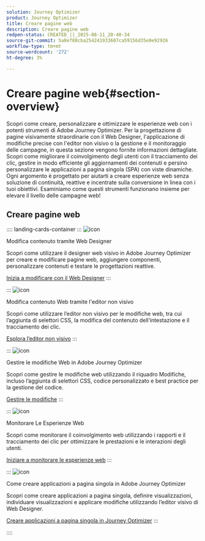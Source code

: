 ```yaml
---
solution: Journey Optimizer
product: Journey Optimizer
title: Creare pagine web
description: Creare pagine web
redpen-status: CREATED_||_2025-08-11_20-40-34
source-git-commit: 5a8ef88cba254241933607ca59156d35e0e92926
workflow-type: tm+mt
source-wordcount: '272'
ht-degree: 3%

---
```



# Creare pagine web{#section-overview}

Scopri come creare, personalizzare e ottimizzare le esperienze web con i potenti strumenti di Adobe Journey Optimizer. Per la progettazione di pagine visivamente straordinarie con il Web Designer, l&#39;applicazione di modifiche precise con l&#39;editor non visivo o la gestione e il monitoraggio delle campagne, in questa sezione vengono fornite informazioni dettagliate. Scopri come migliorare il coinvolgimento degli utenti con il tracciamento dei clic, gestire in modo efficiente gli aggiornamenti dei contenuti e persino personalizzare le applicazioni a pagina singola (SPA) con viste dinamiche. Ogni argomento è progettato per aiutarti a creare esperienze web senza soluzione di continuità, reattive e incentrate sulla conversione in linea con i tuoi obiettivi. Esaminiamo come questi strumenti funzionano insieme per elevare il livello delle campagne web!

## Creare pagine web

:::: landing-cards-container
:::
![icon](https://cdn.experienceleague.adobe.com/icons/circle-play.svg)

Modifica contenuto tramite Web Designer

Scopri come utilizzare il designer web visivo in Adobe Journey Optimizer per creare e modificare pagine web, aggiungere componenti, personalizzare contenuti e testare le progettazioni reattive.

[Inizia a modificare con il Web Designer](../using/web/web-visual-editor.md)
:::

:::
![icon](https://cdn.experienceleague.adobe.com/icons/code-branch.svg)

Modifica contenuto Web tramite l&#39;editor non visivo

Scopri come utilizzare l’editor non visivo per le modifiche web, tra cui l’aggiunta di selettori CSS, la modifica del contenuto dell’intestazione e il tracciamento dei clic.

[Esplora l’editor non visivo](../using/web/web-non-visual-editor.md)
:::

:::
![icon](https://cdn.experienceleague.adobe.com/icons/gear.svg)

Gestire le modifiche Web in Adobe Journey Optimizer

Scopri come gestire le modifiche web utilizzando il riquadro Modifiche, incluso l’aggiunta di selettori CSS, codice personalizzato e best practice per la gestione del codice.

[Gestire le modifiche](../using/web/manage-web-modifications.md)
:::

:::
![icon](https://cdn.experienceleague.adobe.com/icons/chart-line.svg)

Monitorare Le Esperienze Web

Scopri come monitorare il coinvolgimento web utilizzando i rapporti e il tracciamento dei clic per ottimizzare le prestazioni e le interazioni degli utenti.

[Iniziare a monitorare le esperienze web](../using/web/monitor-web-experiences.md)
:::

:::
![icon](https://cdn.experienceleague.adobe.com/icons/puzzle-piece.svg)

Come creare applicazioni a pagina singola in Adobe Journey Optimizer

Scopri come creare applicazioni a pagina singola, definire visualizzazioni, individuare visualizzazioni e applicare modifiche utilizzando l’editor visivo di Web Designer.

[Creare applicazioni a pagina singola in Journey Optimizer](../using/web/web-spa.md)
:::

::::
